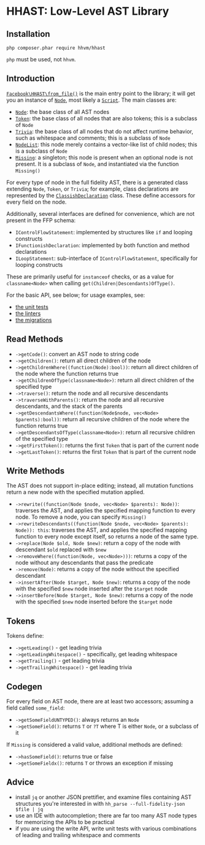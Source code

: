 # HHAST: Low-Level AST Library

## Installation

```
php composer.phar require hhvm/hhast
```

`php` must be used, not `hhvm`.

## Introduction

[`Facebook\HHAST\from_file()`](../src/entrypoints.php) is the main entry point to the library; it will get you an instance of
[`Node`](../src/Node.php), most likely a [`Script`](../codegen/syntax/Script.php). The main classes are:

 - [`Node`](../src/Node.php): the base class of all AST nodes
 - [`Token`](../src/Token.php): the base class of all nodes that are also tokens; this is a subclass of `Node`
 - [`Trivia`](../src/Trivia.php): the base class of all nodes that do not affect runtime behavior, such as whitespace and comments; this is a subclass of `Node`
 - [`NodeList`](../src/Trivia.php): this node merely contains a vector-like list of child nodes; this is a subclass of `Node`
 - [`Missing`](../src/Missing.php): a singleton; this node is present when an optional node is not present. It is a subclass of `Node`, and instantiated via the function `Missing()`

For every type of node in the full fidelity AST, there is a generated class extending `Node`, `Token`, or `Trivia`; for example, class declarations are represented by the [`ClassishDeclaration`](../codegen/syntax/ClassishDeclaration.php) class. These define accessors for every field on the node.

Additionally, several interfaces are defined for convenience, which are not present in the FFP schema:

 - `IControlFlowStatement`: implemented by structures like `if` and looping constructs
 - `IFunctionishDeclaration`: implemented by both function and method declarations
 - `ILoopStatement`: sub-interface of `IControlFlowStatement`, specifically for looping constructs

These are primarily useful for `instanceof` checks, or as a value for `classname<Node>` when calling `get(Children|Descendants)OfType()`.

For the basic API, see below; for usage examples, see:
 - [the unit tests](../tests/)
 - [the linters](../src/Linters/)
 - [the migrations](../src/Migrations/)

## Read Methods

 - `->getCode()`: convert an AST node to string code
 - `->getChildren()`: return all direct children of the node
 - `->getChildrenWhere((function(Node):bool))`: return all direct children of the node where the function returns true
 - `->getChildrenOfType(classname<Node>)`: return all direct children of the specified type
 - `->traverse()`: return the node and all recursive descendants
 - `->traverseWithParents()`: return the node and all recursive descendants, and the stack of the parents
 - `->getDescendantsWhere((function(Node$node, vec<Node> $parents):bool))`: return all recursive children of the node where the function returns true
 - `->getDescendantsOfType(classname<Node>)`: return all recursive children of the specified type
 - `->getFirstToken()`: returns the first `Token` that is part of the current node
 - `->getLastToken()`: returns the first `Token` that is part of the current node

## Write Methods

The AST does not support in-place editing; instead, all mutation functions return a new node with the specified mutation applied.

 - `->rewrite((function(Node $node, vec<Node> $parents): Node))`: traverses the AST, and applies the specified mapping function to every node. To remove a node, you can specify `Missing()`
 - `->rewriteDescendants((function(Node $node, vec<Node> $parents): Node)): this`: traverses the AST, and applies the specified mapping function to every node except itself, so returns a node of the same type.
 - `->replace(Node $old, Node $new)`: return a copy of the node with descendant `$old` replaced with `$new`
 - `->removeWhere((function(Node, vec<Node>)))`: returns a copy of the node without any descendants that pass the predicate
 - `->remove(Node)`: returns a copy of the node without the specified descendant
 - `->insertAfter(Node $target, Node $new)`: returns a copy of the node with the specified `$new` node inserted after the `$target` node
 - `->insertBefore(Node $target, Node $new)`: returns a copy of the node with the specified `$new` node inserted before the `$target` node

## Tokens

Tokens define:

 - `->getLeading()` - get leading trivia
 - `->getLeadingWhitespace()` - specifically, get leading whitespace
 - `->getTrailing()` - get leading trivia
 - `->getTrailingWhitespace()` - get leading trivia

## Codegen

For every field on AST node, there are at least two accessors; assuming a field called `some_field`:

 - `->getSomeFieldUNTYPED()`: always returns an `Node`
 - `->getSomeField()`: returns `T` or `?T` where T is either `Node`, or a subclass of it


If `Missing` is considered a valid value, additional methods are defined:

 - `->hasSomeField()`: returns true or false
 - `->getSomeFieldx()`: returns `T` or throws an exception if missing

## Advice

 - install `jq` or another JSON prettifier, and examine files containing AST structures you're interested in with `hh_parse --full-fidelity-json $file | jq`
 - use an IDE with autocompletion; there are far too many AST node types for memorizing the APIs to be practical
 - if you are using the write API, write unit tests with various combinations of leading and trailing whitespace and comments
